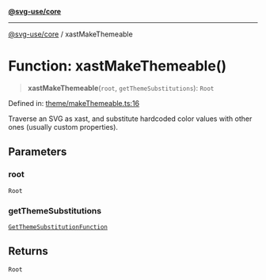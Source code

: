 [**@svg-use/core**](../README.md)

---

[@svg-use/core](../README.md) / xastMakeThemeable

# Function: xastMakeThemeable()

> **xastMakeThemeable**(`root`, `getThemeSubstitutions`): `Root`

Defined in:
[theme/makeThemeable.ts:16](https://github.com/fpapado/svg-use/blob/main/packages/core/src/theme/makeThemeable.ts#L16)

Traverse an SVG as xast, and substitute hardcoded color values with other ones
(usually custom properties).

## Parameters

### root

`Root`

### getThemeSubstitutions

[`GetThemeSubstitutionFunction`](../type-aliases/GetThemeSubstitutionFunction.md)

## Returns

`Root`
